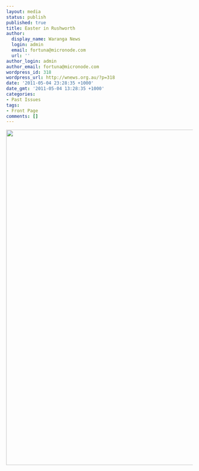 ```yaml
---
layout: media
status: publish
published: true
title: Easter in Rushworth
author:
  display_name: Waranga News
  login: admin
  email: fortuna@micronode.com
  url: ''
author_login: admin
author_email: fortuna@micronode.com
wordpress_id: 318
wordpress_url: http://wnews.org.au/?p=318
date: '2011-05-04 23:28:35 +1000'
date_gmt: '2011-05-04 13:28:35 +1000'
categories:
- Past Issues
tags:
- Front Page
comments: []
---
```


<a href="{{ site.url }}/images/2011/05/frontpage-20110505.png"><img class="alignnone size-full wp-image-315" title="Front Page - 5 March 2011" src="{{ site.url }}/images/2011/05/frontpage-20110505.png" alt="" width="624" height="907" /></a>

